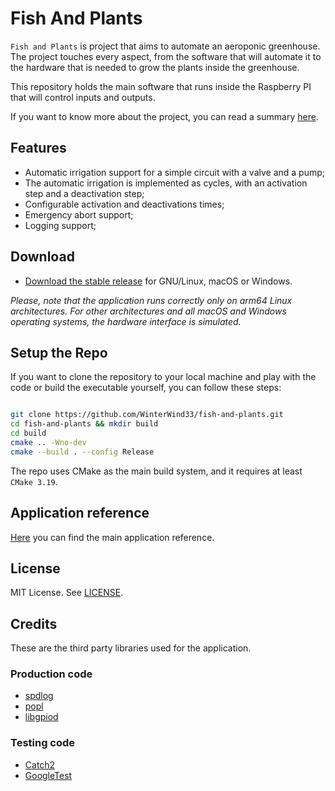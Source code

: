 # Fish And Plants

`Fish and Plants` is project that aims to automate an aeroponic greenhouse. The project touches every aspect, from the software
that will automate it to the hardware that is needed to grow the plants inside the greenhouse.

This repository holds the main software that runs inside the Raspberry PI that will control inputs and outputs.

If you want to know more about the project, you can read a summary [here](docs/project/summary.md).

## Features

- Automatic irrigation support for a simple circuit with a valve and a pump;
- The automatic irrigation is implemented as cycles, with an activation step and a deactivation step;
- Configurable activation and deactivations times;
- Emergency abort support;
- Logging support;

## Download

- [Download the stable release](https://github.com/WinterWind33/fish-and-plants/releases) for GNU/Linux, macOS or Windows.

*Please, note that the application runs correctly only on arm64 Linux architectures. For other architectures and all macOS and Windows operating systems, the
hardware interface is simulated.*

## Setup the Repo

If you want to clone the repository to your local machine and play with the code or build the executable yourself, you can follow these steps:

```bash

git clone https://github.com/WinterWind33/fish-and-plants.git
cd fish-and-plants && mkdir build
cd build
cmake .. -Wno-dev
cmake --build . --config Release

```

The repo uses CMake as the main build system, and it requires at least `CMake 3.19`.

## Application reference

[Here](./docs/reference/rpi_gc.md) you can find the main application reference.

## License

MIT License. See [LICENSE](./LICENSE).

## Credits

These are the third party libraries used for the application.

### Production code

- [spdlog](https://github.com/gabime/spdlog)
- [popl](https://github.com/badaix/popl)
- [libgpiod](https://git.kernel.org/pub/scm/libs/libgpiod/libgpiod.git/)

### Testing code

- [Catch2](https://github.com/catchorg/Catch2)
- [GoogleTest](https://github.com/google/googletest)
